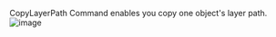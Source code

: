 CopyLayerPath Command enables you copy one object's layer path.
![image](https://github.com/gshinohara/CopyLayerPath/assets/65073029/1ed11925-1c50-454f-b435-9342eda38dbb)
